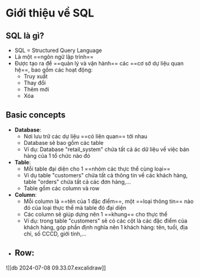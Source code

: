 # Giới thiệu về SQL
## SQL là gì?
- SQL = Structured Query Language
- Là một ==ngôn ngữ lập trình==
- Được tạo ra để ==quản lý và vận hành== các ==cơ sở dự liệu quan hệ==, bao gồm các hoạt động:
	- Truy xuất
	- Thay đổi
	- Thêm mới
	- Xóa
## Basic concepts
- **Database**: 
	- Nơi lưu trữ các dự liệu ==có liên quan== tới nhau
	- Database sẽ bao gồm các table
	- Ví dụ: Database "retail_system" chứa tất cả ác dữ liệu về việc bán hàng của 1 tổ chức nào đó
- **Table**: 
	- Mỗi table đại diện cho 1 ==nhóm các thực thể cùng loại==
	- Ví dụ table "customers" chứa tất cả thông tin về các khách hàng, table "orders" chứa tất cả các đơn hàng,...
	- Table gồm các column và row
- **Column**:
	- Mỗi column là ==tên của 1 đặc điểm==, một ==loại thông tin== nào đó của loại thực thể mà table đó đại diện
	- Các column sẽ giúp dựng nên 1 ==khung== cho thực thể
	- Ví dụ: trong table "customers" sẽ có các cột là các đặc điểm của khách hàng, góp phần định nghĩa nên 1 khách hàng: tên, tuổi, địa chỉ, số CCCD, giới tính,...
- **Row**:
	- 
![[db 2024-07-08 09.33.07.excalidraw]]